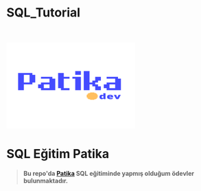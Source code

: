 # SQL_Tutorial
<br>
<br>


<img src="patika.png" alt="Resim Açıklaması" width="300" height="200">


<br>


 # SQL Eğitim Patika 
 

> #### Bu repo'da [Patika](https://academy.patika.dev/) SQL eğitiminde yapmış olduğum ödevler bulunmaktadır.

<br>
